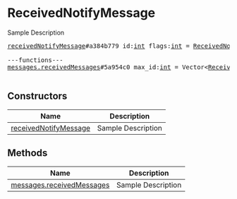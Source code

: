 # ReceivedNotifyMessage

Sample Description

<pre>
<a href="../constructor/receivedNotifyMessage.md">receivedNotifyMessage</a>#a384b779 id:<a href="../type/int.md">int</a> flags:<a href="../type/int.md">int</a> = <a href="../type/ReceivedNotifyMessage.md">ReceivedNotifyMessage</a>;

---functions---
<a href="../method/messages.receivedMessages.md">messages.receivedMessages</a>#5a954c0 max_id:<a href="../type/int.md">int</a> = Vector&lt;<a href="../type/ReceivedNotifyMessage.md">ReceivedNotifyMessage</a>&gt;;

</pre>

## Constructors

| Name | Description |
|------|-------------|
| [receivedNotifyMessage](../constructor/receivedNotifyMessage.md) | Sample Description |

## Methods

| Name | Description |
|------|-------------|
| [messages.receivedMessages](../method/messages.receivedMessages.md) | Sample Description |
